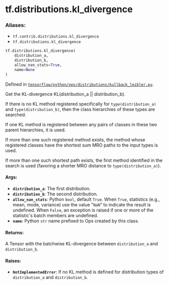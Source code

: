 <div itemscope itemtype="http://developers.google.com/ReferenceObject">
<meta itemprop="name" content="tf.distributions.kl_divergence" />
<meta itemprop="path" content="Stable" />
</div>

# tf.distributions.kl_divergence

### Aliases:

* `tf.contrib.distributions.kl_divergence`
* `tf.distributions.kl_divergence`

``` python
tf.distributions.kl_divergence(
    distribution_a,
    distribution_b,
    allow_nan_stats=True,
    name=None
)
```



Defined in [`tensorflow/python/ops/distributions/kullback_leibler.py`](/code/stable/tensorflow/python/ops/distributions/kullback_leibler.py).

Get the KL-divergence KL(distribution_a || distribution_b).

If there is no KL method registered specifically for `type(distribution_a)`
and `type(distribution_b)`, then the class hierarchies of these types are
searched.

If one KL method is registered between any pairs of classes in these two
parent hierarchies, it is used.

If more than one such registered method exists, the method whose registered
classes have the shortest sum MRO paths to the input types is used.

If more than one such shortest path exists, the first method
identified in the search is used (favoring a shorter MRO distance to
`type(distribution_a)`).

#### Args:

* <b>`distribution_a`</b>: The first distribution.
* <b>`distribution_b`</b>: The second distribution.
* <b>`allow_nan_stats`</b>: Python `bool`, default `True`. When `True`,
    statistics (e.g., mean, mode, variance) use the value "`NaN`" to
    indicate the result is undefined. When `False`, an exception is raised
    if one or more of the statistic's batch members are undefined.
* <b>`name`</b>: Python `str` name prefixed to Ops created by this class.


#### Returns:

A Tensor with the batchwise KL-divergence between `distribution_a`
and `distribution_b`.


#### Raises:

* <b>`NotImplementedError`</b>: If no KL method is defined for distribution types
    of `distribution_a` and `distribution_b`.